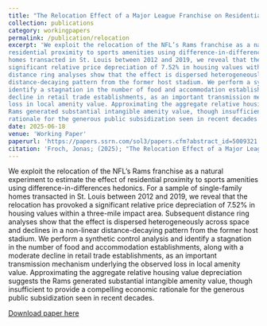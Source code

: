 ```yaml
---
title: "The Relocation Effect of a Major League Franchise on Residential Property Values"
collection: publications
category: workingpapers
permalink: /publication/relocation
excerpt: 'We exploit the relocation of the NFL’s Rams franchise as a natural experiment to estimate the effect of
residential proximity to sports amenities using difference-in-differences hedonics. For a sample of single-family
homes transacted in St. Louis between 2012 and 2019, we reveal that the relocation has provoked a
significant relative price depreciation of 7.52% in housing values within a three-mile impact area. Subsequent
distance ring analyses show that the effect is dispersed heterogeneously across space and declines in a non-linear
distance-decaying pattern from the former host stadium. We perform a synthetic control analysis and
identify a stagnation in the number of food and accommodation establishments, along with a moderate
decline in retail trade establishments, as an important transmission mechanism underlying the observed
loss in local amenity value. Approximating the aggregate relative housing value depreciation suggests the
Rams generated substantial intangible amenity value, though insufficient to provide a compelling economic
rationale for the generous public subsidization seen in recent decades.'
date: 2025-06-18
venue: 'Working Paper'
paperurl: 'https://papers.ssrn.com/sol3/papers.cfm?abstract_id=5009321'
citation: 'Froch, Jonas; (2025); "The Relocation Effect of a Major League Franchise on Residential Property Values"; Working Paper'
---
```


We exploit the relocation of the NFL’s Rams franchise as a natural experiment to estimate the effect of
residential proximity to sports amenities using difference-in-differences hedonics. For a sample of single-family
homes transacted in St. Louis between 2012 and 2019, we reveal that the relocation has provoked a
significant relative price depreciation of 7.52% in housing values within a three-mile impact area. Subsequent
distance ring analyses show that the effect is dispersed heterogeneously across space and declines in a non-linear
distance-decaying pattern from the former host stadium. We perform a synthetic control analysis and
identify a stagnation in the number of food and accommodation establishments, along with a moderate
decline in retail trade establishments, as an important transmission mechanism underlying the observed
loss in local amenity value. Approximating the aggregate relative housing value depreciation suggests the
Rams generated substantial intangible amenity value, though insufficient to provide a compelling economic
rationale for the generous public subsidization seen in recent decades.

[Download paper here](https://papers.ssrn.com/sol3/papers.cfm?abstract_id=5009321)

